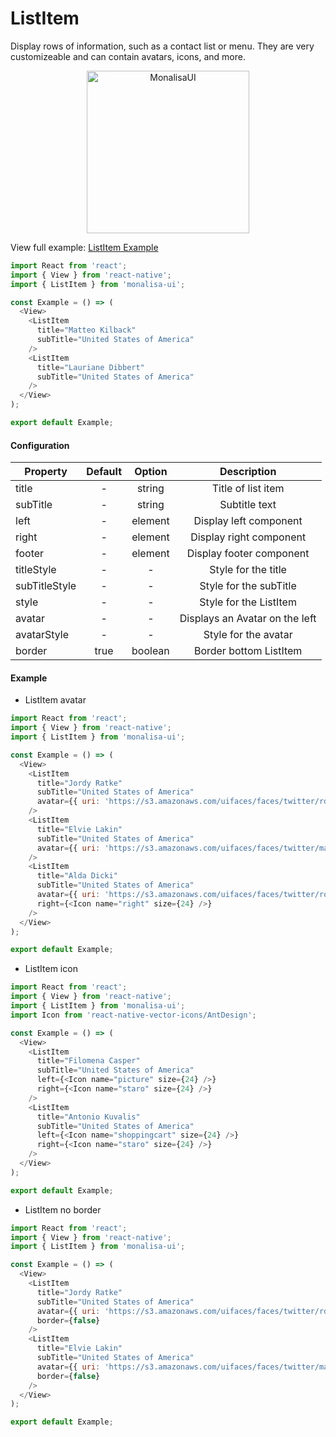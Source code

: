 # ListItem

Display rows of information, such as a contact list or  menu. 
They are very customizeable and can contain avatars, icons, and more.

<p align="center">
  <img
	  src="https://raw.githubusercontent.com/tuantvk/monalisa-ui/master/assets/monalisaui-listitem.png"
		alt="MonalisaUI"
		width="260">
</p>

View full example: [ListItem Example](https://github.com/tuantvk/monalisa-ui/blob/master/example/ListItem/index.js)

```javascript
import React from 'react';
import { View } from 'react-native';
import { ListItem } from 'monalisa-ui';

const Example = () => (
  <View>
    <ListItem
      title="Matteo Kilback"
      subTitle="United States of America"
    />
    <ListItem
      title="Lauriane Dibbert"
      subTitle="United States of America"
    />
  </View>
);

export default Example;
```


#### Configuration

| Property      | Default       | Option    | Description  |
| ------------- |:-------------:|:---------:|:------------:|
| title         | -             | string    | Title of list item |
| subTitle      | -             | string    | Subtitle text |
| left          | -             | element   | Display left component |
| right         | -             | element   | Display right component |
| footer        | -             | element   | Display footer component |
| titleStyle    | -             | -         | Style for the title |
| subTitleStyle | -             | -         | Style for the subTitle |
| style         | -             | -         | Style for the ListItem |
| avatar        | -             | -         | Displays an Avatar on the left |
| avatarStyle   | -             | -         | Style for the avatar |
| border        | true          | boolean   | Border bottom ListItem |


#### Example

- ListItem avatar

```javascript
import React from 'react';
import { View } from 'react-native';
import { ListItem } from 'monalisa-ui';

const Example = () => (
  <View>
    <ListItem
      title="Jordy Ratke"
      subTitle="United States of America"
      avatar={{ uri: 'https://s3.amazonaws.com/uifaces/faces/twitter/rdsaunders/128.jpg' }}
    />
    <ListItem
      title="Elvie Lakin"
      subTitle="United States of America"
      avatar={{ uri: 'https://s3.amazonaws.com/uifaces/faces/twitter/markwienands/128.jpg' }}
    />
    <ListItem
      title="Alda Dicki"
      subTitle="United States of America"
      avatar={{ uri: 'https://s3.amazonaws.com/uifaces/faces/twitter/rodnylobos/128.jpg' }}
      right={<Icon name="right" size={24} />}
    />
  </View>
);

export default Example;
```

- ListItem icon

```javascript
import React from 'react';
import { View } from 'react-native';
import { ListItem } from 'monalisa-ui';
import Icon from 'react-native-vector-icons/AntDesign';

const Example = () => (
  <View>
    <ListItem
      title="Filomena Casper"
      subTitle="United States of America"
      left={<Icon name="picture" size={24} />}
      right={<Icon name="staro" size={24} />}
    />
    <ListItem
      title="Antonio Kuvalis"
      subTitle="United States of America"
      left={<Icon name="shoppingcart" size={24} />}
      right={<Icon name="staro" size={24} />}
    />
  </View>
);

export default Example;
```

- ListItem no border

```javascript
import React from 'react';
import { View } from 'react-native';
import { ListItem } from 'monalisa-ui';

const Example = () => (
  <View>
    <ListItem
      title="Jordy Ratke"
      subTitle="United States of America"
      avatar={{ uri: 'https://s3.amazonaws.com/uifaces/faces/twitter/rdsaunders/128.jpg' }}
      border={false}
    />
    <ListItem
      title="Elvie Lakin"
      subTitle="United States of America"
      avatar={{ uri: 'https://s3.amazonaws.com/uifaces/faces/twitter/markwienands/128.jpg' }}
      border={false}
    />
  </View>
);

export default Example;
```